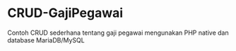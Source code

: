 # CRUD-GajiPegawai
Contoh CRUD sederhana tentang gaji pegawai mengunakan PHP native dan database MariaDB/MySQL
